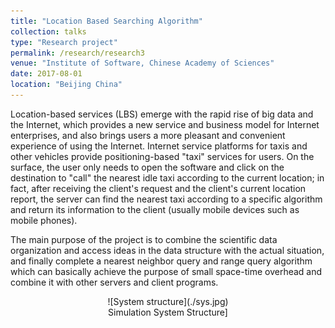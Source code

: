 ```yaml
---
title: "Location Based Searching Algorithm"
collection: talks
type: "Research project"
permalink: /research/research3
venue: "Institute of Software, Chinese Academy of Sciences"
date: 2017-08-01
location: "Beijing China"
---
```



Location-based services (LBS) emerge with the rapid rise of big data and the Internet, which provides a new service and business model for Internet enterprises, and also brings users a more pleasant and convenient experience of using the Internet. Internet service platforms for taxis and other vehicles provide positioning-based "taxi" services for users. On the surface, the user only needs to open the software and click on the destination to "call" the nearest idle taxi according to the current location; in fact, after receiving the client's request and the client's current location report, the server can find the nearest taxi according to a specific algorithm and return its information to the client (usually mobile devices such as mobile phones). 

The main purpose of the project is to combine the scientific data organization and access ideas in the data structure with the actual situation, and finally complete a nearest neighbor query and range query algorithm which can basically achieve the purpose of small space-time overhead and combine it with other servers and client programs.

<center>![System structure](./sys.jpg)</center>
<center>Simulation System Structure]</center>
